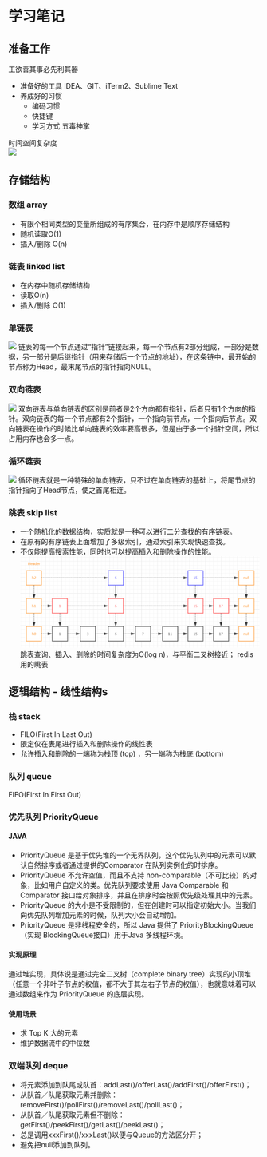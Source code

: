 # 学习笔记
## 准备工作
工欲善其事必先利其器  
+ 准备好的工具 IDEA、GIT、iTerm2、Sublime Text  
+ 养成好的习惯  
    - 编码习惯
    - 快捷键
    - 学习方式 五毒神掌

时间空间复杂度  
![](https://images0.cnblogs.com/i/608996/201408/141025088894028.png)
## 存储结构
### 数组 array  
+ 有限个相同类型的变量所组成的有序集合，在内存中是顺序存储结构
+ 随机读取O(1)
+ 插入/删除 O(n)
### 链表 linked list  
+ 在内存中随机存储结构
+ 读取O(n)
+ 插入/删除 O(1)
### 单链表
![](https://www.javazhiyin.com/wp-content/uploads/2019/08/java9-1566526073.png)
链表的每一个节点通过“指针”链接起来，每一个节点有2部分组成，一部分是数据，另一部分是后继指针（用来存储后一个节点的地址），在这条链中，最开始的节点称为Head，最末尾节点的指针指向NULL。
### 双向链表
![](https://www.javazhiyin.com/wp-content/uploads/2019/08/java0-1566526073.png)
双向链表与单向链表的区别是前者是2个方向都有指针，后者只有1个方向的指针。双向链表的每一个节点都有2个指针，一个指向前节点，一个指向后节点。双向链表在操作的时候比单向链表的效率要高很多，但是由于多一个指针空间，所以占用内存也会多一点。
### 循环链表
![](https://www.javazhiyin.com/wp-content/uploads/2019/08/java6-1566526073.png)
循环链表就是一种特殊的单向链表，只不过在单向链表的基础上，将尾节点的指针指向了Head节点，使之首尾相连。
### 跳表 skip list  
+ 一个随机化的数据结构，实质就是一种可以进行二分查找的有序链表。
+ 在原有的有序链表上面增加了多级索引，通过索引来实现快速查找。
+ 不仅能提高搜索性能，同时也可以提高插入和删除操作的性能。
![](https://raw.githubusercontent.com/wangzhenyu/algorithm008-class01/master/Week_01/skiplist3.png)
跳表查询、插入、删除的时间复杂度为O(log n)，与平衡二叉树接近；
redis用的眺表
## 逻辑结构 - 线性结构s
### 栈 stack  
+ FILO(First In Last Out)   
+ 限定仅在表尾进行插入和删除操作的线性表
+ 允许插入和删除的一端称为栈顶 (top) ，另一端称为栈底 (bottom)
### 队列 queue
FIFO(First In First Out) 
### 优先队列 PriorityQueue
#### JAVA 
+ PriorityQueue 是基于优先堆的一个无界队列，这个优先队列中的元素可以默认自然排序或者通过提供的Comparator 在队列实例化的时排序。
+ PriorityQueue 不允许空值，而且不支持 non-comparable（不可比较）的对象，比如用户自定义的类。优先队列要求使用 Java Comparable 和 Comparator 接口给对象排序，并且在排序时会按照优先级处理其中的元素。
+ PriorityQueue 的大小是不受限制的，但在创建时可以指定初始大小。当我们向优先队列增加元素的时候，队列大小会自动增加。
+ PriorityQueue 是非线程安全的，所以 Java 提供了 PriorityBlockingQueue（实现 BlockingQueue接口）用于Java 多线程环境。
#### 实现原理
通过堆实现，具体说是通过完全二叉树（complete binary tree）实现的小顶堆（任意一个非叶子节点的权值，都不大于其左右子节点的权值），也就意味着可以通过数组来作为 PriorityQueue 的底层实现。
#### 使用场景
+ 求 Top K 大的元素
+ 维护数据流中的中位数
### 双端队列 deque
+ 将元素添加到队尾或队首：addLast()/offerLast()/addFirst()/offerFirst()；
+ 从队首／队尾获取元素并删除：removeFirst()/pollFirst()/removeLast()/pollLast()；
+ 从队首／队尾获取元素但不删除：getFirst()/peekFirst()/getLast()/peekLast()；
+ 总是调用xxxFirst()/xxxLast()以便与Queue的方法区分开；
+ 避免把null添加到队列。


